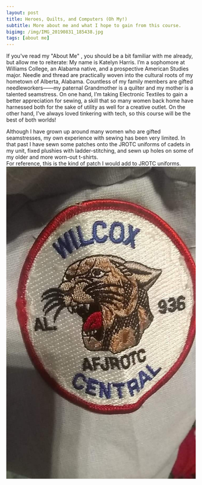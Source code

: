 ```yaml
---
layout: post
title: Heroes, Quilts, and Computers (Oh My!)
subtitle: More about me and what I hope to gain from this course. 
bigimg: /img/IMG_20190831_185438.jpg
tags: [about me]
---
```

  If you've read my "About Me" , you should be a bit familiar with me already, but allow me to reiterate: My name is Katelyn Harris. I’m a sophomore at Williams College, an Alabama native, and a prospective American Studies major. Needle and thread are practically woven into the cultural roots of my hometown of Alberta, Alabama. Countless of my family members are gifted needleworkers——my paternal Grandmother is a quilter and my mother is a talented seamstress. On one hand, I’m taking Electronic Textiles to gain a better appreciation for sewing, a skill that so many women back home have harnessed both for the sake of utility as well for a creative outlet. On the other hand, I’ve always loved tinkering with tech, so this course will be the best of both worlds!
  
   Although I have grown up around many women who are gifted seamstresses, my own experience with sewing has been very limited. In that past I have sewn some patches onto the JROTC uniforms of cadets in my unit, fixed plushies with ladder-stitching, and sewn up holes on some of my older and more worn-out t-shirts.   
  For reference, this is the kind of patch I would add to JROTC uniforms. 
  ![a white patch with the words Wilcox Central on it.The patch is circular with a red outline, and inside has a roaring jaguar](https://github.com/Katelyn-H/Katelyn-H.github.io/blob/master/img/received_384311319172906_2.jpeg?raw=true)

  
